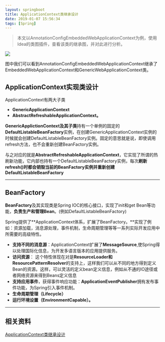 ```yaml
---
layout: springboot
title: ApplicationContext类继承设计
date: 2019-01-07 15:56:34
tags: [Spring]
---
```


> 本文以AnnotationConfigEmbeddedWebApplicationContext为例，使用Idea的类图插件，查看该类的继承图，并对此进行分析。

<!--more-->

![](/Users/ligaofeng/blog/source/_posts/Spring/ApplicationContext类继承设计/AnnotationConfigEmbeddedWebApplicationContext.png)

图中我们可以看到AnnotationConfigEmbeddedWebApplicationContext继承了EmbeddedWebApplicationContext和GenericWebApplicationContext类。



## ApplicationContext实现类设计

ApplicationContext有两大子类

* **GenericApplicationContext**
* **AbstractRefreshableApplicationContext。**

**GenericApplictionContext及其子类**持有一个单例的固定的**DefaultListableBeanFactory**实例，在创建GenericApplicationContext实例的时候就会创建DefaultListableBeanFactory实例。固定的意思就是说，即使调用refresh方法，也不会重新创建BeanFactory实例。

与之对应的就是**AbstractRefreshableApplicationContext**，它实现了所谓的热刷新功能，它内部也持有一个DefaultListableBeanFactory实例，每次**刷新refresh()**时都会**销毁当前的BeanFactory实例并重新创建DefaultListableBeanFactory**

------



## BeanFactory

**BeanFactory**及其实现类是Spring IOC的核心接口，实现了init和get Bean等功能，**负责生产和管理Bean**。(例如DefaultListableBeanFactory)

Spring提供了**ApplicationContext体系，扩展了BeanFactory。**实现了例如：资源加载，消息源处理，事件机制，生命周期管理等等一系列实际开发应用中所需要的高级特性。

* **支持不同的消息源**：ApplicationContext扩展了**MessageSource**,使Spring得以处理国际化信息，为开发多语言版本的应用提供服务。
* **访问资源**： 这个特性体现在对是**ResourceLoader和ResourcePatternResolver**的支持上，这样我们可以从不同的地方得到定义Bean的资源。这样，可以灵活的定义bean定义信息，例如从不通的IO途径或者网络资源来得到Beans定义信息
* **支持应用事件**，获得事件响应功能：**ApplicationEventPublisher**拥有发布事件功能，为Spring引入事件机制。
* **生命周期管理（Lifecycle）**
* **运行环境设置（EnvironmentCapable）。**

---------------------


## 相关资料

[ApplicationContext类继承设计](https://blog.csdn.net/liu_shi_jun/article/details/80173410 )